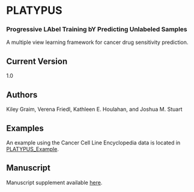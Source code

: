 # PLATYPUS
### Progressive LAbel Training bY Predicting Unlabeled Samples
A multiple view learning framework for cancer drug sensitivity prediction.

## Current Version 
1.0
	
## Authors
Kiley Graim, Verena Friedl, Kathleen E. Houlahan, and Joshua M. Stuart

## Examples
An example using the Cancer Cell Line Encyclopedia data is located in [PLATYPUS_Example](https://github.com/graim/PLATYPUS/tree/master/PLATYPUS_Example).

## Manuscript
Manuscript supplement available [here](https://sysbiowiki.soe.ucsc.edu/platypus).
